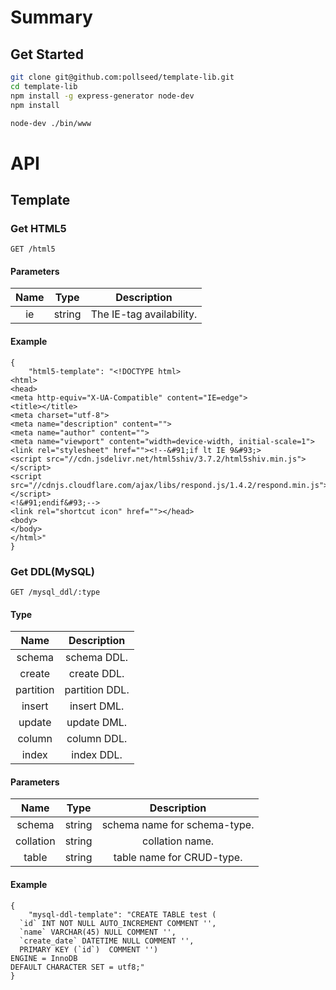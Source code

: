 # Summary

## Get Started
```.sh
git clone git@github.com:pollseed/template-lib.git
cd template-lib
npm install -g express-generator node-dev
npm install

node-dev ./bin/www
```

# API

## Template

### Get HTML5

```
GET /html5
```
#### Parameters

|Name|Type|Description|
|:--:|:--:|:--:|
|ie|string|The IE-tag availability.|

#### Example

```
{
    "html5-template": "<!DOCTYPE html>
<html>
<head>
<meta http-equiv="X-UA-Compatible" content="IE=edge">
<title></title>
<meta charset="utf-8">
<meta name="description" content="">
<meta name="author" content="">
<meta name="viewport" content="width=device-width, initial-scale=1">
<link rel="stylesheet" href=""><!--&#91;if lt IE 9&#93;>
<script src="//cdn.jsdelivr.net/html5shiv/3.7.2/html5shiv.min.js"></script>
<script src="//cdnjs.cloudflare.com/ajax/libs/respond.js/1.4.2/respond.min.js"></script>
<!&#91;endif&#93;-->
<link rel="shortcut icon" href=""></head>
<body>
</body>
</html>"
}
```

### Get DDL(MySQL)

```
GET /mysql_ddl/:type
```

#### Type

|Name|Description|
|:--:|:--:|
|schema|schema DDL.|
|create|create DDL.|
|partition|partition DDL.|
|insert|insert DML.|
|update|update DML.|
|column|column DDL.|
|index|index DDL.|

#### Parameters

|Name|Type|Description|
|:--:|:--:|:--:|
|schema|string|schema name for schema-type.|
|collation|string|collation name.|
|table|string|table name for CRUD-type.|

#### Example

```
{
    "mysql-ddl-template": "CREATE TABLE test (
  `id` INT NOT NULL AUTO_INCREMENT COMMENT '',
  `name` VARCHAR(45) NULL COMMENT '',
  `create_date` DATETIME NULL COMMENT '',
  PRIMARY KEY (`id`)  COMMENT '')
ENGINE = InnoDB
DEFAULT CHARACTER SET = utf8;"
}
```
